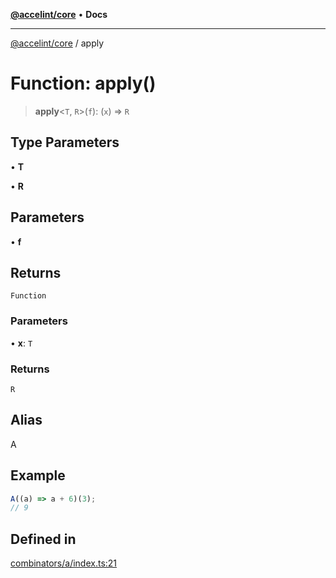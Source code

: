 [**@accelint/core**](../README.md) • **Docs**

***

[@accelint/core](../README.md) / apply

# Function: apply()

> **apply**\<`T`, `R`\>(`f`): (`x`) => `R`

## Type Parameters

• **T**

• **R**

## Parameters

• **f**

## Returns

`Function`

### Parameters

• **x**: `T`

### Returns

`R`

## Alias

A

## Example

```ts
A((a) => a + 6)(3);
// 9
```

## Defined in

[combinators/a/index.ts:21](https://github.com/gohypergiant/standard-toolkit/blob/424b88fd48a5bcc02ed99ee27fd64cd73349aa30/packages/core/src/combinators/a/index.ts#L21)

